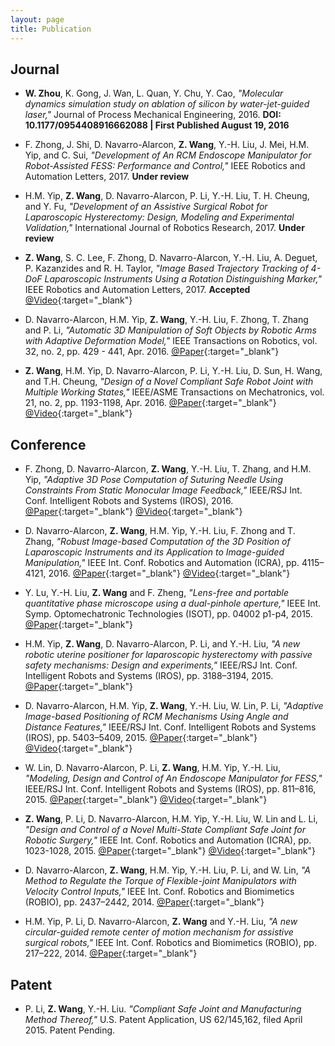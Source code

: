 ```yaml
---
layout: page
title: Publication
---
```


## Journal
* **W. Zhou**, K. Gong, J. Wan, L. Quan, Y. Chu, Y. Cao, *"Molecular dynamics simulation study on ablation of silicon by water-jet-guided laser,"* Journal of Process Mechanical Engineering, 2016. **DOI: 10.1177/0954408916662088 | First Published August 19, 2016**

* F. Zhong, J. Shi, D. Navarro-Alarcon, **Z. Wang**, Y.-H. Liu, J. Mei, H.M. Yip, and C. Sui, *"Development of An RCM Endoscope Manipulator for Robot-Assisted FESS: Performance and Control,"* IEEE Robotics and Automation Letters, 2017. **Under review**

* H.M. Yip, **Z. Wang**, D. Navarro-Alarcon, P. Li, Y.-H. Liu, T. H. Cheung, and Y. Fu, *"Development of an Assistive Surgical Robot for Laparoscopic Hysterectomy: Design, Modeling and Experimental Validation,"* International Journal of Robotics Research, 2017. **Under review**

* **Z. Wang**, S. C. Lee, F. Zhong, D. Navarro-Alarcon, Y.-H. Liu, A. Deguet, P. Kazanzides and R. H. Taylor, *"Image Based Trajectory Tracking of 4-DoF Laparoscopic Instruments Using a Rotation Distinguishing Marker,"* IEEE Robotics and Automation Letters, 2017. **Accepted** [@Video](https://youtu.be/XdtcIpcR46k){:target="_blank"}

* D. Navarro-Alarcon, H.M. Yip, **Z. Wang**, Y.-H. Liu, F. Zhong, T. Zhang and P. Li, *"Automatic 3D Manipulation of Soft Objects by Robotic Arms with Adaptive Deformation Model,"* IEEE Transactions on Robotics, vol. 32, no. 2, pp. 429 - 441, Apr. 2016. [@Paper](/public/doc/tro_2016_david.pdf){:target="_blank"}

* **Z. Wang**, H.M. Yip, D. Navarro-Alarcon, P. Li, Y.-H. Liu, D. Sun, H. Wang, and T.H. Cheung, *"Design of a Novel Compliant Safe Robot Joint with Multiple Working States,"* IEEE/ASME Transactions on Mechatronics, vol. 21, no. 2, pp. 1193-1198, Apr. 2016. [@Paper](/public/doc/tmech_2016.pdf){:target="_blank"} [@Video](https://youtu.be/s71-E0mb-iM){:target="_blank"}

## Conference
* F. Zhong, D. Navarro-Alarcon, **Z. Wang**, Y.-H. Liu, T. Zhang, and H.M. Yip, *"Adaptive 3D Pose Computation of Suturing Needle Using Constraints From Static Monocular Image Feedback,"* IEEE/RSJ Int. Conf. Intelligent Robots and Systems (IROS), 2016. [@Paper](/public/doc/iros_2016_billy.pdf){:target="_blank"} [@Video](https://youtu.be/gHr99u_tZpw){:target="_blank"}

* D. Navarro-Alarcon, **Z. Wang**, H.M. Yip, Y.-H. Liu, F. Zhong and T. Zhang, *"Robust Image-based Computation of the 3D Position of Laparoscopic Instruments and its Application to Image-guided Manipulation,"* IEEE Int. Conf. Robotics and Automation (ICRA), pp. 4115–4121, 2016. [@Paper](/public/doc/icra_2016_david.pdf){:target="_blank"} [@Video](http://www.mae.cuhk.edu.hk/~dnavarro/videos/ICRA_2016.mp4){:target="_blank"}

* Y. Lu, Y.-H. Liu, **Z. Wang** and F. Zheng, *"Lens-free and portable quantitative phase microscope using a dual-pinhole aperture,"* IEEE Int. Symp. Optomechatronic Technologies (ISOT), pp. 04002 p1-p4, 2015. [@Paper](/public/doc/isot_2015_yjlu.pdf){:target="_blank"}

* H.M. Yip, **Z. Wang**, D. Navarro-Alarcon, P. Li, and Y.-H. Liu, *"A new robotic uterine positioner for laparoscopic hysterectomy with passive safety mechanisms: Design and experiments,"* IEEE/RSJ Int. Conf. Intelligent Robots and Systems (IROS), pp. 3188–3194, 2015. [@Paper](/public/doc/iros_2015_tiffany.pdf){:target="_blank"}

* D. Navarro-Alarcon, H.M. Yip, **Z. Wang**, Y.-H. Liu, W. Lin, P. Li, *"Adaptive Image-based Positioning of RCM Mechanisms Using Angle and Distance Features,"* IEEE/RSJ Int. Conf. Intelligent Robots and Systems (IROS), pp. 5403–5409, 2015. [@Paper](/public/doc/iros_2015_david.pdf){:target="_blank"} [@Video](http://www.mae.cuhk.edu.hk/~dnavarro/videos/IROS_2015_A.mp4){:target="_blank"}

* W. Lin, D. Navarro-Alarcon, P. Li, **Z. Wang**, H.M. Yip, Y.-H. Liu, *"Modeling, Design and Control of An Endoscope Manipulator for FESS,"* IEEE/RSJ Int. Conf. Intelligent Robots and Systems (IROS), pp. 811–816, 2015. [@Paper](/public/doc/iros_2015_wylin.pdf){:target="_blank"} [@Video](http://www.mae.cuhk.edu.hk/~dnavarro/videos/imu.mp4){:target="_blank"}

* **Z. Wang**, P. Li, D. Navarro-Alarcon, H.M. Yip, Y.-H. Liu, W. Lin and L. Li, *"Design and Control of a Novel Multi-State Compliant Safe Joint for Robotic Surgery,"* IEEE Int. Conf. Robotics and Automation (ICRA), pp. 1023-1028, 2015. [@Paper](/public/doc/icra_2015.pdf){:target="_blank"} [@Video](https://youtu.be/s71-E0mb-iM){:target="_blank"}

* D. Navarro-Alarcon, **Z. Wang**, H.M. Yip, Y.-H. Liu, P. Li, and W. Lin, *"A Method to Regulate the Torque of Flexible-joint Manipulators with Velocity Control Inputs,"* IEEE Int. Conf. Robotics and Biomimetics (ROBIO), pp. 2437–2442, 2014. [@Paper](/public/doc/robio_2014_david.pdf){:target="_blank"}

* H.M. Yip, P. Li, D. Navarro-Alarcon, **Z. Wang** and Y.-H. Liu, *"A new circular-guided remote center of motion mechanism for assistive surgical robots,"* IEEE Int. Conf. Robotics and Biomimetics (ROBIO), pp. 217–222, 2014. [@Paper](/public/doc/robio_2014_tiffany.pdf){:target="_blank"}

## Patent
* P. Li, **Z. Wang**, Y.-H. Liu. *"Compliant Safe Joint and Manufacturing Method Thereof,"* U.S. Patent Application, US 62/145,162, filed April 2015. Patent Pending.

